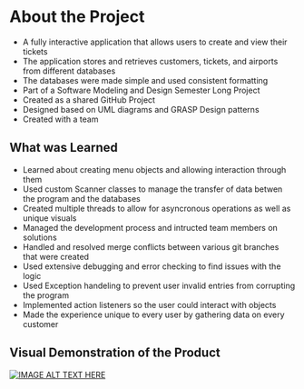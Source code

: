 # About the Project
- A fully interactive application that allows users to create and view their tickets
- The application stores and retrieves customers, tickets, and airports from different databases
- The databases were made simple and used consistent formatting
- Part of a Software Modeling and Design Semester Long Project
- Created as a shared GitHub Project
- Designed based on UML diagrams and GRASP Design patterns
- Created with a team

## What was Learned
- Learned about creating menu objects and allowing interaction through them
- Used custom Scanner classes to manage the transfer of data betwen the program and the databases
- Created multiple threads to allow for asyncronous operations as well as unique visuals
- Managed the development process and intructed team members on solutions
- Handled and resolved merge conflicts between various git branches that were created
- Used extensive debugging and error checking to find issues with the logic
- Used Exception handeling to prevent user invalid entries from corrupting the program
- Implemented action listeners so the user could interact with objects
- Made the experience unique to every user by gathering data on every customer


## Visual Demonstration of the Product
[![IMAGE ALT TEXT HERE](https://img.youtube.com/vi/WH5MuTjPKhk/0.jpg)](https://www.youtube.com/watch?v=WH5MuTjPKhk)
